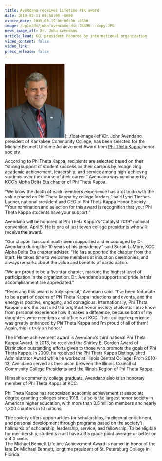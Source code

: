 ```yaml
---
title: Avendano receives Lifetime PTK award
date: 2019-02-11 05:58:00 -0600
expire_date: 2019-03-19 00:00:00 -0500
image: /uploads/john-avendano-dsc-20836---copy.JPG
news_image_alt: Dr. John Avendano
article_lead: KCC president honored by international organization
video_content: false
video_link:
press_release: false
---
```


![](/uploads/john-avendano-dsc-20836.JPG){: .float-image-left}Dr. John Avendano, president of Kankakee Community College, has been selected for the Michael Bennett Lifetime Achievement Award from [Phi Theta Kappa](http://www.ptk.org) honor society.

According to Phi Theta Kappa, recipients are selected based on their “strong support of student success on their campus by recognizing academic achievement, leadership, and service among high-achieving students over the course of their career.” Avendano was nominated by [KCC’s Alpha Delta Eta chapter](hppt://www.kcc.edu/ptk) of Phi Theta Kappa.

“We know the depth of each member’s experience has a lot to do with the value placed on Phi Theta Kappa by college leaders,” said Lynn Tincher-Ladner, national president and CEO of Phi Theta Kappa Honor Society. “Your nomination and selection for this award is recognition that your Phi Theta Kappa students have your support.”

Avendano will be honored at Phi Theta Kappa’s “Catalyst 2019” national convention, April 5. He is one of just seven college presidents who will receive the award.

“Our chapter has continually been supported and encouraged by Dr. Avendano during the 10 years of his presidency,” said Susan LaMore, KCC Alpha Delta Eta chapter adviser. “He has supported the chapter from the start. He takes time to welcome members at induction ceremonies, and always remarks about the value and benefits of participation.

“We are proud to be a five star chapter, marking the highest level of participation in the organization. Dr. Avendano’s support and pride in this accomplishment are appreciated.”

“Receiving this award is truly special,” Avendano said. “I’ve been fortunate to be a part of dozens of Phi Theta Kappa inductions and events, and the energy is positive, engaging, and contagious. Internationally, Phi Theta Kappans are the best and the brightest honor society students. I also know from personal experience how it makes a difference, because both of my daughters were members and officers at KCC. Their college experience was greatly enhanced by Phi Theta Kappa and I’m proud of all of them! Again, this is truly an honor.”

The lifetime achievement award is Avendano’s third national Phi Theta Kappa Award. In 2013, he received the Shirley B. Gordon Award of Distinction outstanding efforts given to those who promote the goals of Phi Theta Kappa. In 2009, he received the Phi Theta Kappa Distinguished Administrator Award while he worked at Illinois Central College. From 2010-13, Avendano served as the liaison between the Illinois Council of Community College Presidents and the Illinois Region of Phi Theta Kappa.

Himself a community college graduate, Avendano also is an honorary member of Phi Theta Kappa at KCC.

Phi Theta Kappa has recognized academic achievement at associate degree-granting colleges since 1918. It also is the largest honor society in American higher education, with more than 3.5 million members and nearly 1,300 chapters in 10 nations.

The society offers opportunities for scholarships, intellectual enrichment, and personal development through programs based on the society’s hallmarks of scholarship, leadership, service, and fellowship. To be eligible for membership, students must have a 3.5 grade point average or better on a 4.0 scale.<br>The Michael Bennett Lifetime Achievement Award is named in honor of the late Dr. Michael Bennett, longtime president of St. Petersburg College in Florida.
